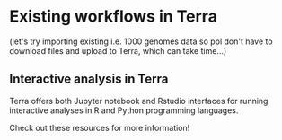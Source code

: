 # Existing workflows in Terra

(let's try importing existing i.e. 1000 genomes data so ppl don't have to download files and upload to Terra, which can take time...)








## Interactive analysis in Terra

Terra offers both Jupyter notebook and Rstudio interfaces for running interactive analyses in R and Python programming languages.

Check out these resources for more information!
